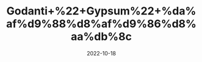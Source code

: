 ---
title: 'Godanti+%22+Gypsum%22+%da%af%d9%88%d8%af%d9%86%d8%aa%db%8c'
date: '2022-10-18' 
metatag: '' 
inventory: '0' 
draft: false 
# meta description 
shortDescripton: 'Godanti+is+a+potent+combination+of+natural+and+plant+extracts+that+are+rich+in+calcium+and+other+minerals.+'
description: 'Stone+%d8%af%da%be%d8%a7%d8%aa'
longdescription: ''
featured: True
# product Price
price: '20.0'
# Product Short Description
shortDescription: 'Godanti+is+a+potent+combination+of+natural+and+plant+extracts+that+are+rich+in+calcium+and+other+minerals.+'
productID: 'D2425ADA-5224-ED11-9968-005056B3A416'
type: 'products'
category: 'Stone+%d8%af%da%be%d8%a7%d8%aa' 
thumnailproduct: 'https://eraconnect.blob.core.windows.net/product-images/aminsaddiquidawakhana/D2425ADA-5224-ED11-9968-005056B3A416.webp' 
images:
  - image: 'https://eraconnect.blob.core.windows.net/product-images/aminsaddiquidawakhana/D2425ADA-5224-ED11-9968-005056B3A416.webp'  
Variants:
---